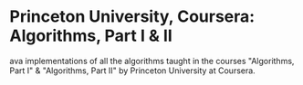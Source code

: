 # Princeton University, Coursera: Algorithms, Part I &  II

ava implementations of all the algorithms taught in the courses "Algorithms, Part I" & "Algorithms, Part II" by Princeton University at Coursera.